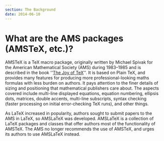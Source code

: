 ```yaml
---
section: The Background
date: 2014-06-10
---
```

# What are the AMS packages (AMSTeX, etc.)?

AMSTeX is a TeX macro package, originally written by Michael Spivak for
the American Mathematical Society (AMS) during 1983&ndash;1985 and
is described in the book ''[The Joy of TeX](FAQ-tex-books.md)''.
It is based on Plain TeX, and provides many
features for producing more professional-looking maths formulas with
less burden on authors.  It pays attention to the finer details of
sizing and positioning that mathematical publishers care about. The
aspects covered include multi-line displayed equations, equation
numbering, ellipsis dots, matrices, double accents, multi-line
subscripts, syntax checking (faster processing on initial
error-checking TeX runs), and other things.

As LaTeX increased in popularity, authors sought to submit papers to
the AMS in LaTeX, so AMSLaTeX was developed.  AMSLaTeX
is a collection of LaTeX packages and classes that offer authors most of
the functionality of AMSTeX.
The AMS no longer recommends the use of AMSTeX, and urges
its authors to use AMSLaTeX instead.

